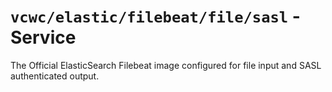 # `vcwc/elastic/filebeat/file/sasl` - Service

The Official ElasticSearch Filebeat image configured for file input and SASL authenticated output.
